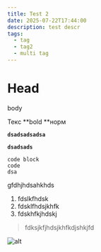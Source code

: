 ```yaml
---
title: Test 2
date: 2025-07-22T17:44:00
description: test descr
tags:
  - tag
  - tag2
  - multi tag
---
```

# Head

body

Текс **bold&#32;**норм

**`dsadsadsadsa`**

**`dsadsads`**

```
code block
code
dsa
```

gfdhjhdsahkhds

1. fdslkfhdsk
2. fdsklfhdsjkhfk
3. fdskhfkjhdskj

> fdksjkfjhdsjkhfkdjshkjfd

![alt](/uploads/IMG_3664.jpeg "image")

